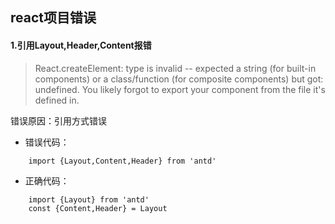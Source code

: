 ## react项目错误
####  1.引用Layout,Header,Content报错
>React.createElement: type is invalid -- expected a string (for built-in components) or a class/function (for composite components) but got: undefined. You likely forgot to export your component from the file it's defined in.

错误原因：引用方式错误

* 错误代码：
``` JSX
    import {Layout,Content,Header} from 'antd'
```

* 正确代码：
``` JSX
    import {Layout} from 'antd'
    const {Content,Header} = Layout
```